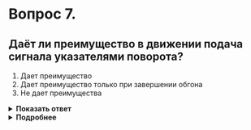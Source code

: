 # Вопрос 7.

## Даёт ли преимущество в движении подача сигнала указателями поворота?

1. Дает преимущество
2. Дает преимущество только при завершении обгона
3. Не дает преимущества

<details>
<summary><b>Показать ответ</b></summary>
Правильный ответ: 3
</details>
<details>
<summary><b>Подробнее</b></summary>
Подача сигнала указателями поворота не дает водителю преимущества и не освобождает его от принятия мер предосторожности.
(Пункт 8.2 ПДД)
</details>